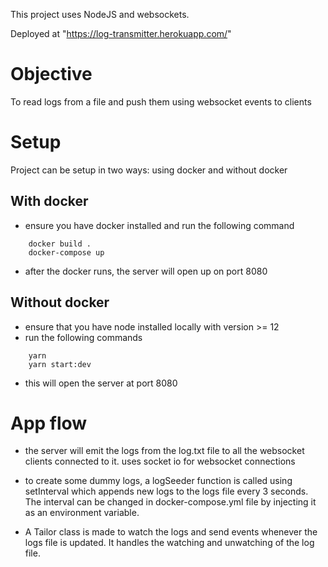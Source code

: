 This project uses NodeJS and websockets.

Deployed at "https://log-transmitter.herokuapp.com/"

# Objective

To read logs from a file and push them using websocket events to clients

# Setup

Project can be setup in two ways: using docker and without docker

## With docker

- ensure you have docker installed and run the following command

```console
	docker build .
	docker-compose up
```

- after the docker runs, the server will open up on port 8080

## Without docker

- ensure that you have node installed locally with version >= 12
- run the following commands

```console
	yarn
	yarn start:dev
```

- this will open the server at port 8080

# App flow

- the server will emit the logs from the log.txt file to all the websocket clients connected to it.
  uses socket io for websocket connections

- to create some dummy logs, a logSeeder function is called using setInterval which appends new logs
  to the logs file every 3 seconds. The interval can be changed in docker-compose.yml file by injecting
  it as an environment variable.

- A Tailor class is made to watch the logs and send events whenever the logs file is updated.
  It handles the watching and unwatching of the log file.
